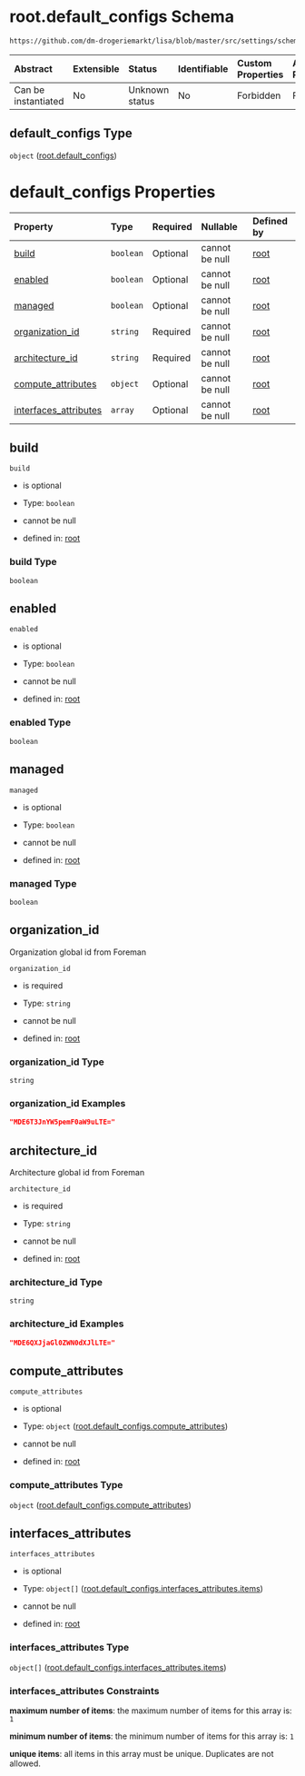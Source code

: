 # root.default\_configs Schema

```txt
https://github.com/dm-drogeriemarkt/lisa/blob/master/src/settings/schema.json#/properties/default_configs
```



| Abstract            | Extensible | Status         | Identifiable | Custom Properties | Additional Properties | Access Restrictions | Defined In                                                                               |
| :------------------ | :--------- | :------------- | :----------- | :---------------- | :-------------------- | :------------------ | :--------------------------------------------------------------------------------------- |
| Can be instantiated | No         | Unknown status | No           | Forbidden         | Forbidden             | none                | [settings.schema.json\*](../../src/settings/settings.schema.json "open original schema") |

## default\_configs Type

`object` ([root.default\_configs](settings-properties-rootdefault_configs.md))

# default\_configs Properties

| Property                                         | Type      | Required | Nullable       | Defined by                                                                                                                                                                                                                                          |
| :----------------------------------------------- | :-------- | :------- | :------------- | :-------------------------------------------------------------------------------------------------------------------------------------------------------------------------------------------------------------------------------------------------- |
| [build](#build)                                  | `boolean` | Optional | cannot be null | [root](settings-properties-rootdefault_configs-properties-build.md "https://github.com/dm-drogeriemarkt/lisa/blob/master/src/settings/schema.json#/properties/default_configs/properties/build")                                                    |
| [enabled](#enabled)                              | `boolean` | Optional | cannot be null | [root](settings-properties-rootdefault_configs-properties-enabled.md "https://github.com/dm-drogeriemarkt/lisa/blob/master/src/settings/schema.json#/properties/default_configs/properties/enabled")                                                |
| [managed](#managed)                              | `boolean` | Optional | cannot be null | [root](settings-properties-rootdefault_configs-properties-managed.md "https://github.com/dm-drogeriemarkt/lisa/blob/master/src/settings/schema.json#/properties/default_configs/properties/managed")                                                |
| [organization\_id](#organization_id)             | `string`  | Required | cannot be null | [root](settings-properties-rootdefault_configs-properties-organization_id.md "https://github.com/dm-drogeriemarkt/lisa/blob/master/src/settings/schema.json#/properties/default_configs/properties/organization_id")                                |
| [architecture\_id](#architecture_id)             | `string`  | Required | cannot be null | [root](settings-properties-rootdefault_configs-properties-architecture_id.md "https://github.com/dm-drogeriemarkt/lisa/blob/master/src/settings/schema.json#/properties/default_configs/properties/architecture_id")                                |
| [compute\_attributes](#compute_attributes)       | `object`  | Optional | cannot be null | [root](settings-properties-rootdefault_configs-properties-rootdefault_configscompute_attributes.md "https://github.com/dm-drogeriemarkt/lisa/blob/master/src/settings/schema.json#/properties/default_configs/properties/compute_attributes")       |
| [interfaces\_attributes](#interfaces_attributes) | `array`   | Optional | cannot be null | [root](settings-properties-rootdefault_configs-properties-rootdefault_configsinterfaces_attributes.md "https://github.com/dm-drogeriemarkt/lisa/blob/master/src/settings/schema.json#/properties/default_configs/properties/interfaces_attributes") |

## build



`build`

* is optional

* Type: `boolean`

* cannot be null

* defined in: [root](settings-properties-rootdefault_configs-properties-build.md "https://github.com/dm-drogeriemarkt/lisa/blob/master/src/settings/schema.json#/properties/default_configs/properties/build")

### build Type

`boolean`

## enabled



`enabled`

* is optional

* Type: `boolean`

* cannot be null

* defined in: [root](settings-properties-rootdefault_configs-properties-enabled.md "https://github.com/dm-drogeriemarkt/lisa/blob/master/src/settings/schema.json#/properties/default_configs/properties/enabled")

### enabled Type

`boolean`

## managed



`managed`

* is optional

* Type: `boolean`

* cannot be null

* defined in: [root](settings-properties-rootdefault_configs-properties-managed.md "https://github.com/dm-drogeriemarkt/lisa/blob/master/src/settings/schema.json#/properties/default_configs/properties/managed")

### managed Type

`boolean`

## organization\_id

Organization global id from Foreman

`organization_id`

* is required

* Type: `string`

* cannot be null

* defined in: [root](settings-properties-rootdefault_configs-properties-organization_id.md "https://github.com/dm-drogeriemarkt/lisa/blob/master/src/settings/schema.json#/properties/default_configs/properties/organization_id")

### organization\_id Type

`string`

### organization\_id Examples

```json
"MDE6T3JnYW5pemF0aW9uLTE="
```

## architecture\_id

Architecture global id from Foreman

`architecture_id`

* is required

* Type: `string`

* cannot be null

* defined in: [root](settings-properties-rootdefault_configs-properties-architecture_id.md "https://github.com/dm-drogeriemarkt/lisa/blob/master/src/settings/schema.json#/properties/default_configs/properties/architecture_id")

### architecture\_id Type

`string`

### architecture\_id Examples

```json
"MDE6QXJjaGl0ZWN0dXJlLTE="
```

## compute\_attributes



`compute_attributes`

* is optional

* Type: `object` ([root.default\_configs.compute\_attributes](settings-properties-rootdefault_configs-properties-rootdefault_configscompute_attributes.md))

* cannot be null

* defined in: [root](settings-properties-rootdefault_configs-properties-rootdefault_configscompute_attributes.md "https://github.com/dm-drogeriemarkt/lisa/blob/master/src/settings/schema.json#/properties/default_configs/properties/compute_attributes")

### compute\_attributes Type

`object` ([root.default\_configs.compute\_attributes](settings-properties-rootdefault_configs-properties-rootdefault_configscompute_attributes.md))

## interfaces\_attributes



`interfaces_attributes`

* is optional

* Type: `object[]` ([root.default\_configs.interfaces\_attributes.items](settings-properties-rootdefault_configs-properties-rootdefault_configsinterfaces_attributes-rootdefault_configsinterfaces_attributesitems.md))

* cannot be null

* defined in: [root](settings-properties-rootdefault_configs-properties-rootdefault_configsinterfaces_attributes.md "https://github.com/dm-drogeriemarkt/lisa/blob/master/src/settings/schema.json#/properties/default_configs/properties/interfaces_attributes")

### interfaces\_attributes Type

`object[]` ([root.default\_configs.interfaces\_attributes.items](settings-properties-rootdefault_configs-properties-rootdefault_configsinterfaces_attributes-rootdefault_configsinterfaces_attributesitems.md))

### interfaces\_attributes Constraints

**maximum number of items**: the maximum number of items for this array is: `1`

**minimum number of items**: the minimum number of items for this array is: `1`

**unique items**: all items in this array must be unique. Duplicates are not allowed.
